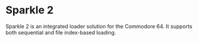 # Sparkle 2
Sparkle 2 is an integrated loader solution for the Commodore 64. It supports both sequential and file index-based loading.
